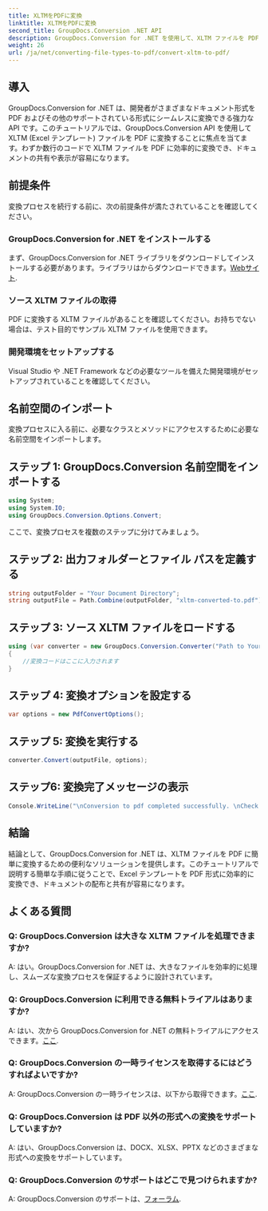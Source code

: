 ```yaml
---
title: XLTMをPDFに変換
linktitle: XLTMをPDFに変換
second_title: GroupDocs.Conversion .NET API
description: GroupDocs.Conversion for .NET を使用して、XLTM ファイルを PDF に簡単に変換します。ドキュメントの変換プロセスを合理化します。
weight: 26
url: /ja/net/converting-file-types-to-pdf/convert-xltm-to-pdf/
---
```

## 導入
GroupDocs.Conversion for .NET は、開発者がさまざまなドキュメント形式を PDF およびその他のサポートされている形式にシームレスに変換できる強力な API です。このチュートリアルでは、GroupDocs.Conversion API を使用して XLTM (Excel テンプレート) ファイルを PDF に変換することに焦点を当てます。わずか数行のコードで XLTM ファイルを PDF に効率的に変換でき、ドキュメントの共有や表示が容易になります。
## 前提条件
変換プロセスを続行する前に、次の前提条件が満たされていることを確認してください。
### GroupDocs.Conversion for .NET をインストールする
まず、GroupDocs.Conversion for .NET ライブラリをダウンロードしてインストールする必要があります。ライブラリはからダウンロードできます。[Webサイト](https://releases.groupdocs.com/conversion/net/).
### ソース XLTM ファイルの取得
PDF に変換する XLTM ファイルがあることを確認してください。お持ちでない場合は、テスト目的でサンプル XLTM ファイルを使用できます。
### 開発環境をセットアップする
Visual Studio や .NET Framework などの必要なツールを備えた開発環境がセットアップされていることを確認してください。

## 名前空間のインポート
変換プロセスに入る前に、必要なクラスとメソッドにアクセスするために必要な名前空間をインポートします。
## ステップ 1: GroupDocs.Conversion 名前空間をインポートする
```csharp
using System;
using System.IO;
using GroupDocs.Conversion.Options.Convert;
```

ここで、変換プロセスを複数のステップに分けてみましょう。
## ステップ 2: 出力フォルダーとファイル パスを定義する
```csharp
string outputFolder = "Your Document Directory";
string outputFile = Path.Combine(outputFolder, "xltm-converted-to.pdf");
```
## ステップ 3: ソース XLTM ファイルをロードする
```csharp
using (var converter = new GroupDocs.Conversion.Converter("Path to Your XLTM File"))
{
    //変換コードはここに入力されます
}
```
## ステップ 4: 変換オプションを設定する
```csharp
var options = new PdfConvertOptions();
```
## ステップ 5: 変換を実行する
```csharp
converter.Convert(outputFile, options);
```
## ステップ6: 変換完了メッセージの表示
```csharp
Console.WriteLine("\nConversion to pdf completed successfully. \nCheck output in {0}", outputFolder);
```

## 結論
結論として、GroupDocs.Conversion for .NET は、XLTM ファイルを PDF に簡単に変換するための便利なソリューションを提供します。このチュートリアルで説明する簡単な手順に従うことで、Excel テンプレートを PDF 形式に効率的に変換でき、ドキュメントの配布と共有が容易になります。
## よくある質問
### Q: GroupDocs.Conversion は大きな XLTM ファイルを処理できますか?
A: はい。GroupDocs.Conversion for .NET は、大きなファイルを効率的に処理し、スムーズな変換プロセスを保証するように設計されています。
### Q: GroupDocs.Conversion に利用できる無料トライアルはありますか?
 A: はい、次から GroupDocs.Conversion for .NET の無料トライアルにアクセスできます。[ここ](https://releases.groupdocs.com/).
### Q: GroupDocs.Conversion の一時ライセンスを取得するにはどうすればよいですか?
 A: GroupDocs.Conversion の一時ライセンスは、以下から取得できます。[ここ](https://purchase.groupdocs.com/temporary-license/).
### Q: GroupDocs.Conversion は PDF 以外の形式への変換をサポートしていますか?
A: はい、GroupDocs.Conversion は、DOCX、XLSX、PPTX などのさまざまな形式への変換をサポートしています。
### Q: GroupDocs.Conversion のサポートはどこで見つけられますか?
 A: GroupDocs.Conversion のサポートは、[フォーラム](https://forum.groupdocs.com/c/conversion/11).
